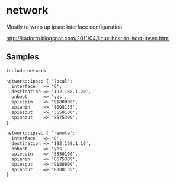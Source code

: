 network
=======

Mostly to wrap up ipsec interface configuration.

http://kadorto.blogspot.com/2011/04/linux-host-to-host-ipsec.html

Samples
-------
```
include network
```
```
network::ipsec { 'local':
  interface   => '0',
  destination => '192.168.1.20',
  onboot      => 'yes',
  spiespin    => '9180000',
  spiahin     => '8008135',
  spiesput    => '5550100',
  spiahout    => '8675309',
}
```
```
network::ipsec { 'remote':
  interface   => '0',
  destination => '192.168.1.10',
  onboot      => 'yes',
  spiespin    => '5550100',
  spiahin     => '8675309',
  spiesput    => '9180000',
  spiahout    => '8008135',
}
```
